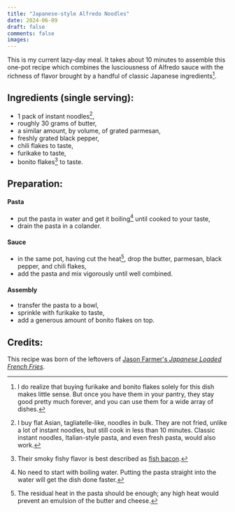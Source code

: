 ```yaml
---
title: "Japanese-style Alfredo Noodles"
date: 2024-06-09
draft: false
comments: false
images:
---
```


This is my current lazy-day meal. It takes about 10 minutes to assemble this one-pot recipe which combines the lusciousness of Alfredo sauce with the richness of flavor brought by a handful of classic Japanese ingredients[^availability].

[^availability]: I do realize that buying furikake and bonito flakes solely for this dish makes little sense. But once you have them in your pantry, they stay good pretty much forever, and you can use them for a wide array of dishes.

## Ingredients (single serving):

* 1 pack of instant noodles[^noodles],
* roughly 30 grams of butter,
* a similar amount, by volume, of grated parmesan,
* freshly grated black pepper,
* chili flakes to taste,
* furikake to taste,
* bonito flakes[^bacon] to taste.

[^noodles]: I buy flat Asian, tagliatelle-like, noodles in bulk. They are not fried, unlike a lot of instant noodles, but still cook in less than 10 minutes. Classic instant noodles, Italian-style pasta, and even fresh pasta, would also work.

[^bacon]: Their smoky fishy flavor is best described as [fish bacon](https://youtu.be/LOSPsknh-gg).

## Preparation:

#### Pasta

* put the pasta in water and get it boiling[^warm] until cooked to your taste,
* drain the pasta in a colander.

[^warm]: No need to start with boiling water. Putting the pasta straight into the water will get the dish done faster.

#### Sauce

* in the same pot, having cut the heat[^melt], drop the butter, parmesan, black pepper, and chili flakes,
* add the pasta and mix vigorously until well combined.

#### Assembly

* transfer the pasta to a bowl,
* sprinkle with furikake to taste,
* add a generous amount of bonito flakes on top.

[^melt]: The residual heat in the pasta should be enough; any high heat would prevent an emulsion of the butter and cheese.

## Credits:

This recipe was born of the leftovers of [Jason Farmer's *Japanese Loaded French Fries*](https://youtu.be/LOSPsknh-gg).